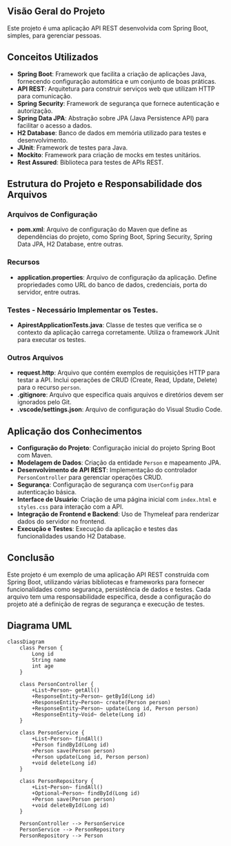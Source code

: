 ## Visão Geral do Projeto
Este projeto é uma aplicação API REST desenvolvida com Spring Boot, simples, para gerenciar pessoas.

## Conceitos Utilizados
- **Spring Boot**: Framework que facilita a criação de aplicações Java, fornecendo configuração automática e um conjunto de boas práticas.
- **API REST**: Arquitetura para construir serviços web que utilizam HTTP para comunicação.
- **Spring Security**: Framework de segurança que fornece autenticação e autorização.
- **Spring Data JPA**: Abstração sobre JPA (Java Persistence API) para facilitar o acesso a dados.
- **H2 Database**: Banco de dados em memória utilizado para testes e desenvolvimento.
- **JUnit**: Framework de testes para Java.
- **Mockito**: Framework para criação de mocks em testes unitários.
- **Rest Assured**: Biblioteca para testes de APIs REST.

## Estrutura do Projeto e Responsabilidade dos Arquivos

### Arquivos de Configuração
- **pom.xml**: Arquivo de configuração do Maven que define as dependências do projeto, como Spring Boot, Spring Security, Spring Data JPA, H2 Database, entre outras.

### Recursos
- **application.properties**: Arquivo de configuração da aplicação. Define propriedades como URL do banco de dados, credenciais, porta do servidor, entre outras.

### Testes - Necessário Implementar os Testes.
- **ApirestApplicationTests.java**: Classe de testes que verifica se o contexto da aplicação carrega corretamente. Utiliza o framework JUnit para executar os testes.

### Outros Arquivos
- **request.http**: Arquivo que contém exemplos de requisições HTTP para testar a API. Inclui operações de CRUD (Create, Read, Update, Delete) para o recurso `person`.
- **.gitignore**: Arquivo que especifica quais arquivos e diretórios devem ser ignorados pelo Git.
- **.vscode/settings.json**: Arquivo de configuração do Visual Studio Code.

## Aplicação dos Conhecimentos
- **Configuração do Projeto**: Configuração inicial do projeto Spring Boot com Maven.
- **Modelagem de Dados**: Criação da entidade `Person` e mapeamento JPA.
- **Desenvolvimento de API REST**: Implementação do controlador `PersonController` para gerenciar operações CRUD.
- **Segurança**: Configuração de segurança com `UserConfig` para autenticação básica.
- **Interface de Usuário**: Criação de uma página inicial com `index.html` e `styles.css` para interação com a API.
- **Integração de Frontend e Backend**: Uso de Thymeleaf para renderizar dados do servidor no frontend.
- **Execução e Testes**: Execução da aplicação e testes das funcionalidades usando H2 Database.

## Conclusão
Este projeto é um exemplo de uma aplicação API REST construída com Spring Boot, utilizando várias bibliotecas e frameworks para fornecer funcionalidades como segurança, persistência de dados e testes. Cada arquivo tem uma responsabilidade específica, desde a configuração do projeto até a definição de regras de segurança e execução de testes.

## Diagrama UML

```mermaid
classDiagram
    class Person {
        Long id
        String name
        int age
    }

    class PersonController {
        +List~Person~ getAll()
        +ResponseEntity~Person~ getById(Long id)
        +ResponseEntity~Person~ create(Person person)
        +ResponseEntity~Person~ update(Long id, Person person)
        +ResponseEntity~Void~ delete(Long id)
    }

    class PersonService {
        +List~Person~ findAll()
        +Person findById(Long id)
        +Person save(Person person)
        +Person update(Long id, Person person)
        +void delete(Long id)
    }

    class PersonRepository {
        +List~Person~ findAll()
        +Optional~Person~ findById(Long id)
        +Person save(Person person)
        +void deleteById(Long id)
    }

    PersonController --> PersonService
    PersonService --> PersonRepository
    PersonRepository --> Person
